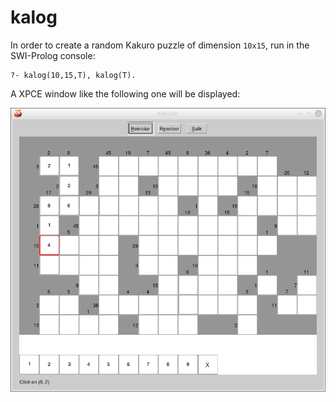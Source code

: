 # kalog

In order to create a random Kakuro puzzle of dimension `10x15`, run in the SWI-Prolog console:

```
?- kalog(10,15,T), kalog(T).
```
A XPCE window like the following one will be displayed:

![alt text](https://github.com/PierrotMerlot/kalog/blob/master/Screenshot_20180809_230432.png?raw=true)

